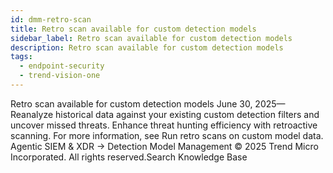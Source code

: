 ```yaml
---
id: dmm-retro-scan
title: Retro scan available for custom detection models
sidebar_label: Retro scan available for custom detection models
description: Retro scan available for custom detection models
tags:
  - endpoint-security
  - trend-vision-one
---
```


 Retro scan available for custom detection models June 30, 2025—Reanalyze historical data against your existing custom detection filters and uncover missed threats. Enhance threat hunting efficiency with retroactive scanning. For more information, see Run retro scans on custom model data. Agentic SIEM & XDR → Detection Model Management © 2025 Trend Micro Incorporated. All rights reserved.Search Knowledge Base